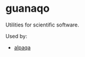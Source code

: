 # guanaqo

Utilities for scientific software.

Used by:
 - [alpaqa](https://github.com/kul-optec/alpaqa)
